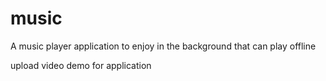 # music
 A music player application to enjoy in the background that can play offline

 upload video demo for application
